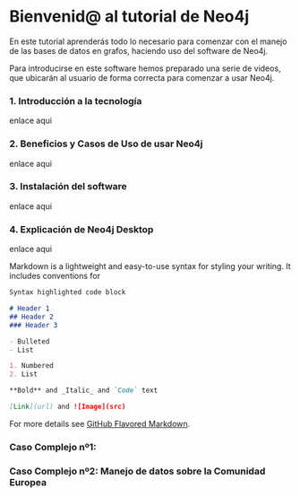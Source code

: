 # Bienvenid@ al tutorial de Neo4j

En este tutorial aprenderás todo lo necesario para comenzar con el manejo de las bases de datos en grafos, haciendo uso del software de Neo4j.

Para introducirse en este software hemos preparado una serie de videos, que ubicarán al usuario de forma correcta para comenzar a usar Neo4j.

### 1. Introducción a la tecnología
enlace aqui
### 2. Beneficios y Casos de Uso de usar Neo4j
enlace aqui
### 3. Instalación del software
enlace aqui
### 4. Explicación de Neo4j Desktop
enlace aqui

Markdown is a lightweight and easy-to-use syntax for styling your writing. It includes conventions for

```markdown
Syntax highlighted code block

# Header 1
## Header 2
### Header 3

- Bulleted
- List

1. Numbered
2. List

**Bold** and _Italic_ and `Code` text

[Link](url) and ![Image](src)
```

For more details see [GitHub Flavored Markdown](https://guides.github.com/features/mastering-markdown/).

### Caso Complejo nº1: 

### Caso Complejo nº2: Manejo de datos sobre la Comunidad Europea
